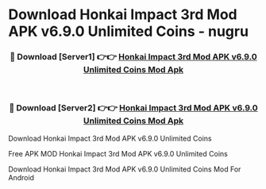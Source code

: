 # Download Honkai Impact 3rd Mod APK v6.9.0 Unlimited Coins - nugru



<div align="center">
<h3>🔴 Download [Server1] 👉👉 <a href="https://momento.my/?title=Honkai_Impact_3rd_Mod_APK_v6.9.0_Unlimited_Coins">Honkai Impact 3rd Mod APK v6.9.0 Unlimited Coins Mod Apk</a></h3><br>

<h3>🔴 Download [Server2] 👉👉 <a href="https://momento.my/?title=Honkai_Impact_3rd_Mod_APK_v6.9.0_Unlimited_Coins">Honkai Impact 3rd Mod APK v6.9.0 Unlimited Coins Mod Apk</a></h3>
</div>



Download Honkai Impact 3rd Mod APK v6.9.0 Unlimited Coins 

Free APK MOD Honkai Impact 3rd Mod APK v6.9.0 Unlimited Coins 

Download Honkai Impact 3rd Mod APK v6.9.0 Unlimited Coins Mod For Android
